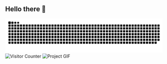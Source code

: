 ## Hello there 👋
![snake game](https://raw.githubusercontent.com/Platane/snk/output/github-contribution-grid-snake.svg)
![Visitor Counter](https://komarev.com/ghpvc/?username=yourusername&color=blue&style=flat)
![Project GIF](https://media.giphy.com/media/your-gif-link.gif)


<!--
**MikeMordec/MikeMordec** is a ✨ _special_ ✨ repository because its `README.md` (this file) appears on your GitHub profile.


Here are some ideas to get you started:

- 🔭 I’m currently working on ...
- 🌱 I’m currently learning ...
- 👯 I’m looking to collaborate on ...
- 🤔 I’m looking for help with ...
- 💬 Ask me about ...
- 📫 How to reach me: ...
- 😄 Pronouns: ...
- ⚡ Fun fact: ...
-->

